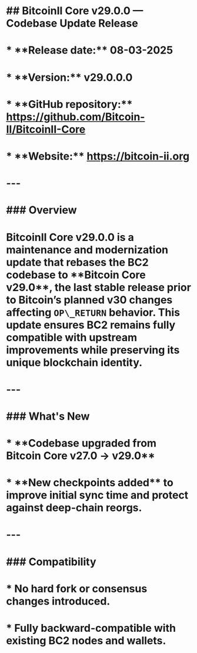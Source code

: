 # 

# \## BitcoinII Core v29.0.0 — Codebase Update Release

# 

# \* \*\*Release date:\*\* 08-03-2025

# \* \*\*Version:\*\* v29.0.0.0

# \* \*\*GitHub repository:\*\* https://github.com/Bitcoin-II/BitcoinII-Core

# \* \*\*Website:\*\* https://bitcoin-ii.org

# 

# ---

# 

# \### Overview

# 

# BitcoinII Core v29.0.0 is a maintenance and modernization update that rebases the BC2 codebase to \*\*Bitcoin Core v29.0\*\*, the last stable release prior to Bitcoin’s planned v30 changes affecting `OP\_RETURN` behavior. This update ensures BC2 remains fully compatible with upstream improvements while preserving its unique blockchain identity.

# 

# ---

# 

# \### What's New

# 

# \*  \*\*Codebase upgraded from Bitcoin Core v27.0 → v29.0\*\*

# \*  \*\*New checkpoints added\*\* to improve initial sync time and protect against deep-chain reorgs.

# 

# ---

# 

# \### Compatibility

# 

# \* No hard fork or consensus changes introduced.

# \* Fully backward-compatible with existing BC2 nodes and wallets.



